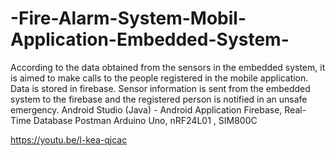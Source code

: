 # -Fire-Alarm-System-Mobil-Application-Embedded-System-
According to the data obtained from the sensors in the embedded system, it is aimed to make calls to the people registered in the mobile application. Data is stored in firebase. Sensor information is sent from the embedded system to the firebase and the registered person is notified in an unsafe emergency.
Android Studio (Java) - Android Application
Firebase, Real-Time Database
Postman
Arduino Uno, nRF24L01 , SIM800C


https://youtu.be/l-kea-qjcac

